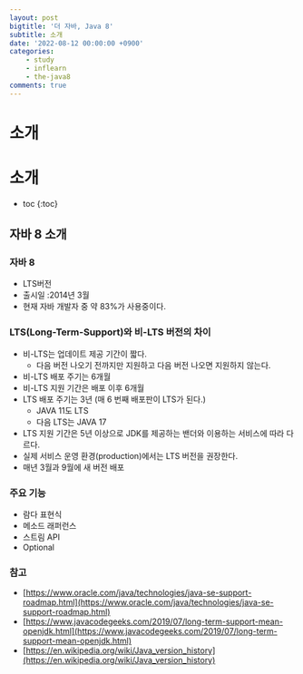 ```yaml
---
layout: post
bigtitle: '더 자바, Java 8'
subtitle: 소개
date: '2022-08-12 00:00:00 +0900'
categories:
    - study
    - inflearn
    - the-java8
comments: true
---
```


# 소개

# 소개
* toc
{:toc}


## 자바 8 소개

### 자바 8 
+ LTS버전
+ 출시일 :2014년 3월
+ 현재 자바 개발자 중 약 83%가 사용중이다.

### LTS(Long-Term-Support)와 비-LTS 버전의 차이
+ 비-LTS는 업데이트 제공 기간이 짧다.
  + 다음 버전 나오기 전까지만 지원하고 다음 버전 나오면 지원하지 않는다.
+ 비-LTS 배포 주기는 6개월
+ 비-LTS 지원 기간은 배포 이후 6개월
+ LTS 배포 주기는 3년 (매 6 번째 배포판이 LTS가 된다.)
  + JAVA 11도 LTS
  + 다음 LTS는 JAVA 17
+ LTS 지원 기간은 5년 이상으로 JDK를 제공하는 밴더와 이용하는 서비스에 따라 다르다.
+ 실제 서비스 운영 환경(production)에서는 LTS 버전을 권장한다.
+ 매년 3월과 9월에 새 버전 배포

### 주요 기능
+ 람다 표현식
+ 메소드 래퍼런스
+ 스트림 API
+ Optional<T>

### 참고
+ [https://www.oracle.com/java/technologies/java-se-support-roadmap.html](https://www.oracle.com/java/technologies/java-se-support-roadmap.html)
+ [https://www.javacodegeeks.com/2019/07/long-term-support-mean-openjdk.html](https://www.javacodegeeks.com/2019/07/long-term-support-mean-openjdk.html)
+ [https://en.wikipedia.org/wiki/Java_version_history](https://en.wikipedia.org/wiki/Java_version_history)
